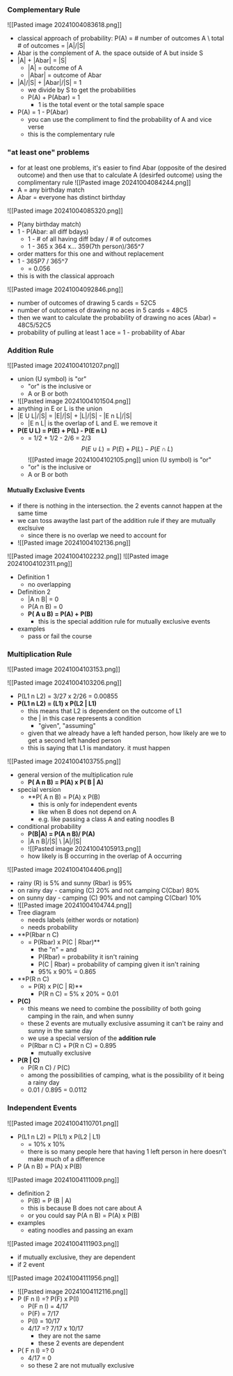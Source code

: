 ### Complementary Rule
![[Pasted image 20241004083618.png]]
- classical approach of probability: P(A) = # number of outcomes A \ total # of outcomes = |A|/|S|
- Abar is the complement of A. the space outside of A but inside S 
- |A| + |Abar| = |S|
	- |A| = outcome of A
	- |Abar| = outcome of Abar
- |A|/|S| + |Abar|/|S| = 1
	- we divide by S to get the probabilities 
	- P(A) + P(Abar) = 1
		- 1 is the total event or the total sample space 
- P(A) = 1 - P(Abar)
	- you can use the compliment to find the probability of A and vice verse
	- this is the complementary rule 

### "at least one" problems 
- for at least one problems, it's easier to find Abar (opposite of the desired outcome) and then use that to calculate A (desirfed outcome) using the complimentary rule
![[Pasted image 20241004084244.png]]
- A = any birthday match
- Abar = everyone has distinct birthday

![[Pasted image 20241004085320.png]]
- P(any birthday match)
- 1 - P(Abar: all diff bdays)
	- 1 - # of all having diff bday / # of outcomes
	- 1 -  365 x 364 x... 359(7th person)/365^7
- order matters for this one and without replacement 
- 1 - 365P7 / 365^7
	-  = 0.056
- this is with the classical approach

![[Pasted image 20241004092846.png]]
- number of outcomes of drawing 5 cards = 52C5
- number of outcomes of drawing no aces in 5 cards = 48C5
- then we want to calculate the probability of drawing no aces (Abar) = 48C5/52C5
- probability of pulling at least 1 ace = 1 - probability of Abar

### Addition Rule
![[Pasted image 20241004101207.png]]
- union (U symbol) is "or"
	- "or" is the inclusive or
	- A or B or both 
- ![[Pasted image 20241004101504.png]]
- anything in E or L is the union
- |E U L|/|S| = |E|/|S| + |L|/|S| - |E n L|/|S|
	- |E n L| is the overlap of L and E. we remove it 
- **P(E U L) = P(E) + P(L) - P(E n L)**
	- = 1/2 + 1/2 - 2/6 = 2/3
$$ P(E\cup L) = P(E) + P(L) - P(E\cap L) $$
![[Pasted image 20241004102105.png]]
union (U symbol) is "or"
	- "or" is the inclusive or
	- A or B or both 
#### Mutually Exclusive Events
- if there is nothing in the intersection. the 2 events cannot happen at the same time 
- we can toss awaythe last part of the addition rule if they are mutually exclsuive
	- since there is no overlap we need to account for
- ![[Pasted image 20241004102136.png]]

![[Pasted image 20241004102232.png]]
![[Pasted image 20241004102311.png]]
- Definition 1
	- no overlapping
- Definition 2
	- |A n B| = 0
	- P(A n B) = 0
	- **P( A u B) = P(A) + P(B)**
		- this is the special addition rule for mutually exclusive events 
- examples
	- pass or fail the course 

### Multiplication Rule
![[Pasted image 20241004103153.png]]


![[Pasted image 20241004103206.png]]
- P(L1 n L2) = 3/27 x 2/26 = 0.00855
- **P(L1 n L2) = (L1) x P(L2 | L1)**
	- this means that L2 is dependent on the outcome of L1 
	- the | in this case represents a condition 
		- "given", "assuming"
	- given that we already have a left handed person, how likely are we to get a second left handed person 
	- this is saying that L1 is mandatory. it must happen 

![[Pasted image 20241004103755.png]]
- general version of the multiplication rule 
	- **P( A n B) = P(A) x P( B | A)**
- special version 
	- **P( A n B) = P(A) x P(B)
		- this is only for independent events
		- like when B does not depend on A 
		- e.g. like passing a class A and eating noodles B
- conditional probability 
	- **P(B|A) = P(A n B)/ P(A)**
	- |A n B|/|S| \ |A|/|S|
	- ![[Pasted image 20241004105913.png]]
	- how likely is B occurring in the overlap of A occurring 

![[Pasted image 20241004104406.png]]
- rainy (R) is 5% and sunny (Rbar) is 95%
- on rainy day - camping (C) 20% and not camping C(Cbar) 80%
- on sunny day - camping (C) 90% and not camping C(Cbar) 10%
- ![[Pasted image 20241004104744.png]]
- Tree diagram 
	- needs labels (either words or notation)
	- needs probability 
- **P(Rbar n C) 
	- = P(Rbar) x P(C | Rbar)**
		- the "n" = and
		- P(Rbar) = probability it isn't raining
		- P(C | Rbar) = probability of camping given it isn't raining
		- 95% x 90% = 0.865
- **P(R n C) 
	- = P(R) x P(C | R)**
		- P(R n C) = 5% x 20% = 0.01
- **P(C)**
	- this means we need to combine the possibility of both going camping in the rain, and when sunny 
	- these 2 events are mutually exclusive assuming it can't be rainy and sunny in the same day
	- we use a special version of the **addition rule**
	-  P(Rbar n C) + P(R n C) = 0.895
		- mutually exclusive
- **P(R | C)**
	- P(R n C) / P(C)
	- among the possibilities of camping, what is the possibility of it being a rainy day 
	- 0.01 / 0.895 = 0.0112

### Independent Events
![[Pasted image 20241004110701.png]]
-  P(L1 n L2) = P(L1) x P(L2 | L1)
	- = 10% x 10% 
	- there is so many people here that having 1 left person in here doesn't make much of a difference 
- P (A n B) = P(A) x P(B)

![[Pasted image 20241004111009.png]]
- definition 2
	- P(B) = P (B | A)
	- this is because B does not care about A
	- or you could say P(A n B) = P(A) x P(B)
- examples
	- eating noodles and passing an exam

![[Pasted image 20241004111903.png]]
- if mutually exclusive, they are dependent
- if 2 event

![[Pasted image 20241004111956.png]]
- ![[Pasted image 20241004112116.png]]
- P (F n I) =? P(F) x P(I)
	- P(F n I) = 4/17
	- P(F) = 7/17
	- P(I) = 10/17
	- 4/17 =? 7/17 x 10/17
		- they are not the same 
		- these 2 events are dependent 
- P( F n I) =? 0
	- 4/17 = 0
	- so these 2 are not mutually exclusive 